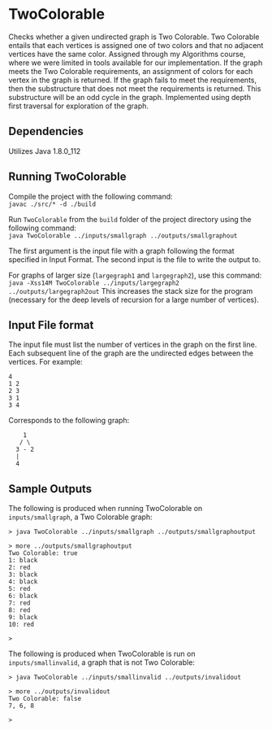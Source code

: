 # TwoColorable
Checks whether a given undirected graph is Two Colorable. Two Colorable entails that each vertices is assigned one of two colors and that no adjacent vertices have the same color. Assigned through my Algorithms course, where we were limited in tools available for our implementation. If the graph meets the Two Colorable requirements, an assignment of colors for each vertex in the graph is returned. If the graph fails to meet the requirements, then the substructure that does not meet the requirements is returned. This substructure will be an odd cycle in the graph. Implemented using depth first traversal for exploration of the graph.

## Dependencies
Utilizes Java 1.8.0_112

## Running TwoColorable
Compile the project with the following command:   
`javac ./src/* -d ./build`

Run `TwoColorable` from the `build` folder of the project directory using the following command:   
`java TwoColorable ../inputs/smallgraph ../outputs/smallgraphout`

The first argument is the input file with a graph following the format specified in <!-- TODO add link --> Input Format. The second input is the file to write the output to.

For graphs of larger size (`largegraph1` and `largegraph2`), use this command:   
`java -Xss14M TwoColorable ../inputs/largegraph2 ../outputs/largegraph2out`
This increases the stack size for the program (necessary for the deep levels of recursion for a large number of vertices).

## Input File format
The input file must list the number of vertices in the graph on the first line. Each subsequent line of the graph are the undirected edges between the vertices. For example:

```
4
1 2
2 3
3 1
3 4
```

Corresponds to the following graph:
```
    1
   / \
  3 - 2
  |
  4
```

## Sample Outputs
The following is produced when running TwoColorable on `inputs/smallgraph`, a Two Colorable graph:
```
> java TwoColorable ../inputs/smallgraph ../outputs/smallgraphoutput

> more ../outputs/smallgraphoutput
Two Colorable: true
1: black
2: red
3: black
4: black
5: red
6: black
7: red
8: red
9: black
10: red

>
```

The following is produced when TwoColorable is run on `inputs/smallinvalid`, a graph that is not Two Colorable:
```
> java TwoColorable ../inputs/smallinvalid ../outputs/invalidout

> more ../outputs/invalidout
Two Colorable: false
7, 6, 8

>
```
